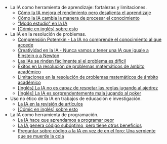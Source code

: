   - La IA como herramienta de aprendizaje: fortalezas y limitaciones.
      - [Cómo la IA mejora el rendimiento pero desalienta el aprendizaje](https://www.genbeta.com/inteligencia-artificial/gran-problema-usar-inteligencia-artificial-como-estudiante-no-trampas-drama-esta-proceso-aprendizaje)
      - [Cómo la IA cambia la manera de procesar el conocimiento](https://www.xataka.com/robotica-e-ia/cada-vez-hay-gente-resumiendo-libros-chatgpt-lugar-leerlos-bienvenidos-a-era-post-alfabetizacion)
      - ["Modo estudio" en la IA](https://www.xataka.com/robotica-e-ia/chatgpt-da-paso-para-conquistar-a-estudiantes-profesores-su-nuevo-modo-no-da-respuesta-construye-contigo)
      - [[Cómic en inglés] sobre esto](https://www.smbc-comics.com/comic/summary) 
  - La IA en la resolución de problemas.
      - [Comprensión Potemkin - La IA no comprende el conocimiento al que
      accede](https://www.eldiario.es/tecnologia/comprension-potemkin-motivo-inteligencias-artificiales-explican-no-entienden_1_12444372.html)
      - [Creatividad en la IA - Nunca vamos a tener una IA que iguale a
      Einstein o a Newton](https://www.xataka.com/robotica-e-ia/frente-a-ia-que-dice-a-todo-preocupacion-asi-jamas-lograremos-crear-einstein-newton)
      - [Las IAs se rinden fácilmente si el problema es díficil](https://www.xataka.com/robotica-e-ia/creiamos-que-modelos-razonamiento-nos-acercaban-a-agi-realidad-se-rinden-a-primeras-cambio)
      - [Éxitos en la resolución de problemas matemáticos de ámbito
      académico](https://www.xataka.com/robotica-e-ia/oro-historico-ia-olimpiada-matematicas-nos-prepara-para-algo-muy-grande-fin-problemas-matematicos-solucion)
      - [Limitaciones en la resolución de problemas matemáticos de ámbito
      académico](https://www.xataka.com/robotica-e-ia/pensabamos-que-no-habria-vuelta-atras-supremacia-ia-entonces-llegaron-seis-chavales-prueba-imposible)
      - [[Inglés] La IA no es capaz de respetar las reglas jugando al
      ajedrez](https://jenshahade.substack.com/p/chatgpt-is-weirdly-bad-at-chess)
      - [[Inglés] La IA es sorprendentemente mala jugando al poker](https://www.natesilver.net/p/chatgpt-is-shockingly-bad-at-poker)
  - Uso no ético de la IA en trabajos de educación e investigación.
      - [La IA en la revisión de artículos](https://www.eldiario.es/sociedad/cientificos-dejando-instrucciones-ocultas-chatgpt-infle-revisiones-positivas-trabajos_1_12472852.html)
      - [[Cómic en inglés] sobre esto](https://www.smbc-comics.com/comic/prompt)
  - La IA como herramienta de programación.
      - [La IA hace que aprendamos a programar peor](https://www.genbeta.com/inteligencia-artificial/me-alegro-que-ia-no-existiera-cuando-aprendi-a-programar-gen-z-que-usa-todos-dias-explica-que-ve-mal-para-aprender)
      - [La IA genera código subóptimo, pero tiene otros beneficios](https://www.genbeta.com/inteligencia-artificial/herramientas-programacion-ia-estan-provocando-que-desarrolladores-codifiquen-cada-vez-peor)
      - [Preguntar sobre código a la IA en vez de en el foro: Una
      serpiente que se muerde la cola](https://www.genbeta.com/inteligencia-artificial/despues-dos-anos-chatgpt-web-referencia-programadores-se-esta-hundiendo-pesima-noticia)



